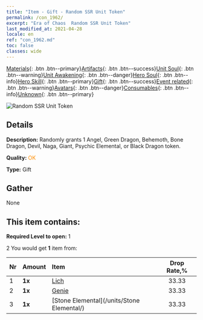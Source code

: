 ```yaml
---
title: "Item - Gift - Random SSR Unit Token"
permalink: /con_1962/
excerpt: "Era of Chaos  Random SSR Unit Token"
last_modified_at: 2021-04-28
locale: en
ref: "con_1962.md"
toc: false
classes: wide
---
```

 [Materials](/Items/){: .btn .btn--primary}[Artifacts](/Items/Artifacts/){: .btn .btn--success}[Unit Soul](/Items/UnitSoul/){: .btn .btn--warning}[Unit Awakening](/Items/UnitAwakening/){: .btn .btn--danger}[Hero Soul](/Items/HeroSoul/){: .btn .btn--info}[Hero Skill](/Items/HeroSkill/){: .btn .btn--primary}[Gift](/Items/Gift/){: .btn .btn--success}[Event related](/Items/Events/){: .btn .btn--warning}[Avatars](/Items/Avatars/){: .btn .btn--danger}[Consumables](/Items/Consumables/){: .btn .btn--info}[Unknown](/Items/Unknown/){: .btn .btn--primary}

 ![Random SSR Unit Token](/images/t/i_907200.png)

## Details
 **Description:** Randomly grants 1 Angel, Green Dragon, Behemoth, Bone Dragon, Devil, Naga, Giant, Psychic Elemental, or Black Dragon token.

 **Quality:** <span style="color: #FF8C00">OK</span>

 **Type:** Gift

## Gather

  None

## This item contains:

 **Required Level to open:** 1

 2 You would get **1** item  from:

  | Nr | Amount |     Item    | Drop Rate,% |
  |:---|:-------|:------------|:---------:|
  | 1 |  **1x** | [Lich](/units/Lich/) | 33.33 | 
  | 2 |  **1x** | [Genie](/units/Genie/) | 33.33 | 
  | 3 |  **1x** | [Stone Elemental](/units/Stone Elemental/) | 33.33 | 
